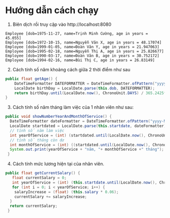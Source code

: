 # Hướng dẫn cách chạy
1. Biên dịch rồi truy cập vào http://localhost:8080
```
Employee [dob=1975-11-27, name=Trịnh Minh Cường, age in years = 45.055]
Employee [dob=1972-10-15, name=Nguyễn Văn X, age in years = 48.17074]
Employee [dob=1999-01-05, name=Đoàn Văn Y, age in years = 21.947063]
Employee [dob=1995-02-18, name=Nguyễn Thị A, age in years = 25.826677]
Employee [dob=1990-03-17, name=Đoàn Văn B, age in years = 30.752172]
Employee [dob=1994-02-16, name=Bùi Thị C, age in years = 26.83149]
```
2. Cách tính số năm khoảng cách giữa 2 thời điểm như sau
```java
public float getAge() {
    DateTimeFormatter DATEFORMATTER = DateTimeFormatter.ofPattern("yyyy-MM-dd");
    LocalDate birthDay = LocalDate.parse(this.dob, DATEFORMATTER);
    return birthDay.until(LocalDate.now(), ChronoUnit.DAYS) / 365.2425f;    
}
```
3. Cách tính số năm tháng làm việc của 1 nhân viên như sau: 
```java
public void showNumberYearAndMonthOfService() {
  DateTimeFormatter dateFormatter = DateTimeFormatter.ofPattern("yyyy-MM-dd");
  LocalDate startdated = LocalDate.parse(this.startdate, dateFormatter);
  // tính số năm làm việc
  int yearOfService = (int) (startdated.until(LocalDate.now(), ChronoUnit.DAYS) / 365.2425f);
  // tính số tháng còn dư
  int monthOfService = (int) ((startdated.until(LocalDate.now(), ChronoUnit.DAYS) - (yearOfService * 365.2425f)) / 30);
  System.out.print(yearOfService + "năm, "+ monthOfService +" tháng");
 }
```
4. Cách tính mức lương hiện tại của nhân viên.
```java
public float getCurrentSalary() {
   float currentSalary = 0;
   int yearOfService = (int) (this.startdate.until(LocalDate.now(), ChronoUnit.DAYS) / 365.2425f);
   for (int i = 0; i < yearOfService; i++) {
    salaryIncrease = (float) (this.salary * 0.06);
    currentSalary += salaryIncrease;
  }
  return currentSalary;
 }
```